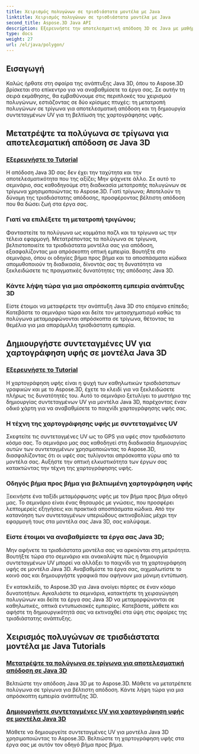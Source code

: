 ```yaml
---
title: Χειρισμός πολυγώνων σε τρισδιάστατα μοντέλα με Java
linktitle: Χειρισμός πολυγώνων σε τρισδιάστατα μοντέλα με Java
second_title: Aspose.3D Java API
description: Εξερευνήστε την αποτελεσματική απόδοση 3D σε Java με μαθήματα Aspose.3D. Μετατρέψτε τα πολύγωνα σε τρίγωνα και δημιουργήστε συντεταγμένες UV για βέλτιστη απόδοση και βελτιωμένη χαρτογράφηση υφής.
type: docs
weight: 27
url: /el/java/polygon/
---
```

## Εισαγωγή

Καλώς ήρθατε στη σφαίρα της ανάπτυξης Java 3D, όπου το Aspose.3D βρίσκεται στο επίκεντρο για να αναβαθμίσετε τα έργα σας. Σε αυτήν τη σειρά εκμάθησης, θα εμβαθύνουμε στις περιπλοκές του χειρισμού πολυγώνων, εστιάζοντας σε δύο κρίσιμες πτυχές: τη μετατροπή πολυγώνων σε τρίγωνα για αποτελεσματική απόδοση και τη δημιουργία συντεταγμένων UV για τη βελτίωση της χαρτογράφησης υφής.

## Μετατρέψτε τα πολύγωνα σε τρίγωνα για αποτελεσματική απόδοση σε Java 3D

### [Εξερευνήστε το Tutorial](./convert-polygons-triangles/)

Η απόδοση Java 3D σας δεν έχει την ταχύτητα και την αποτελεσματικότητα που της αξίζει; Μην ψάχνετε άλλο. Σε αυτό το σεμινάριο, σας καθοδηγούμε στη διαδικασία μετατροπής πολυγώνων σε τρίγωνα χρησιμοποιώντας το Aspose.3D. Γιατί τρίγωνα; Αποτελούν τη δύναμη της τρισδιάστατης απόδοσης, προσφέροντας βέλτιστη απόδοση που θα δώσει ζωή στα έργα σας.

### Γιατί να επιλέξετε τη μετατροπή τριγώνου;

Φανταστείτε τα πολύγωνα ως κομμάτια παζλ και τα τρίγωνα ως την τέλεια εφαρμογή. Μετατρέποντας τα πολύγωνα σε τρίγωνα, βελτιστοποιείτε τα τρισδιάστατα μοντέλα σας για απόδοση, εξασφαλίζοντας μια απρόσκοπτη οπτική εμπειρία. Βουτήξτε στο σεμινάριο, όπου οι οδηγίες βήμα προς βήμα και τα αποσπάσματα κώδικα απομυθοποιούν τη διαδικασία, δίνοντάς σας τη δυνατότητα να ξεκλειδώσετε τις πραγματικές δυνατότητες της απόδοσης Java 3D.

### Κάντε λήψη τώρα για μια απρόσκοπτη εμπειρία ανάπτυξης 3D

Είστε έτοιμοι να μεταφέρετε την ανάπτυξη Java 3D στο επόμενο επίπεδο; Κατεβάστε το σεμινάριο τώρα και δείτε τον μετασχηματισμό καθώς τα πολύγωνα μεταμορφώνονται απρόσκοπτα σε τρίγωνα, θέτοντας τα θεμέλια για μια απαράμιλλη τρισδιάστατη εμπειρία.

## Δημιουργήστε συντεταγμένες UV για χαρτογράφηση υφής σε μοντέλα Java 3D

### [Εξερευνήστε το Tutorial](./generate-uv-coordinates/)

Η χαρτογράφηση υφής είναι η ψυχή των καθηλωτικών τρισδιάστατων γραφικών και με το Aspose.3D, έχετε το κλειδί για να ξεκλειδώσετε πλήρως τις δυνατότητές του. Αυτό το σεμινάριο ξετυλίγει το μυστήριο της δημιουργίας συντεταγμένων UV για μοντέλα Java 3D, παρέχοντας έναν οδικό χάρτη για να αναβαθμίσετε το παιχνίδι χαρτογράφησης υφής σας.

### Η τέχνη της χαρτογράφησης υφής με συντεταγμένες UV

Σκεφτείτε τις συντεταγμένες UV ως το GPS για υφές στον τρισδιάστατο κόσμο σας. Το σεμινάριο μας σας καθοδηγεί στη διαδικασία δημιουργίας αυτών των συντεταγμένων χρησιμοποιώντας το Aspose.3D, διασφαλίζοντας ότι οι υφές σας τυλίγονται απρόσκοπτα γύρω από τα μοντέλα σας. Αυξήστε την οπτική ελκυστικότητα των έργων σας κατακτώντας την τέχνη της χαρτογράφησης υφής.

### Οδηγός βήμα προς βήμα για βελτιωμένη χαρτογράφηση υφής

Ξεκινήστε ένα ταξίδι μεταμόρφωσης υφής με τον βήμα προς βήμα οδηγό μας. Το σεμινάριο είναι ένας θησαυρός με γνώσεις, που προσφέρει λεπτομερείς εξηγήσεις και πρακτικά αποσπάσματα κώδικα. Από την κατανόηση των συντεταγμένων υπεριώδους ακτινοβολίας μέχρι την εφαρμογή τους στα μοντέλα σας Java 3D, σας καλύψαμε.

### Είστε έτοιμοι να αναβαθμίσετε τα έργα σας Java 3D;

Μην αφήνετε τα τρισδιάστατα μοντέλα σας να αρκούνται στη μετριότητα. Βουτήξτε τώρα στο σεμινάριο και ανακαλύψτε πώς η δημιουργία συντεταγμένων UV μπορεί να αλλάξει το παιχνίδι για τη χαρτογράφηση υφής σε μοντέλα Java 3D. Αναβαθμίστε τα έργα σας, αιχμαλωτίστε το κοινό σας και δημιουργήστε γραφικά που αφήνουν μια μόνιμη εντύπωση.

Εν κατακλείδι, το Aspose.3D για Java ανοίγει πόρτες σε έναν κόσμο δυνατοτήτων. Αγκαλιάστε τα σεμινάρια, κατακτήστε τη χειραγώγηση πολυγώνων και δείτε τα έργα σας Java 3D να μεταμορφώνονται σε καθηλωτικές, οπτικά εντυπωσιακές εμπειρίες. Κατεβάστε, μάθετε και αφήστε τη δημιουργικότητά σας να εκτιναχθεί στα ύψη στις σφαίρες της τρισδιάστατης ανάπτυξης.
## Χειρισμός πολυγώνων σε τρισδιάστατα μοντέλα με Java Tutorials
### [Μετατρέψτε τα πολύγωνα σε τρίγωνα για αποτελεσματική απόδοση σε Java 3D](./convert-polygons-triangles/)
Βελτιώστε την απόδοση Java 3D με το Aspose.3D. Μάθετε να μετατρέπετε πολύγωνα σε τρίγωνα για βέλτιστη απόδοση. Κάντε λήψη τώρα για μια απρόσκοπτη εμπειρία ανάπτυξης 3D.
### [Δημιουργήστε συντεταγμένες UV για χαρτογράφηση υφής σε μοντέλα Java 3D](./generate-uv-coordinates/)
Μάθετε να δημιουργείτε συντεταγμένες UV για μοντέλα Java 3D χρησιμοποιώντας το Aspose.3D. Βελτιώστε τη χαρτογράφηση υφής στα έργα σας με αυτόν τον οδηγό βήμα προς βήμα.